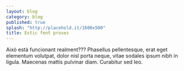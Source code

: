 ```yaml
---
layout: blog
category: blog
published: true
splash: "http://placehold.it/1600x500"
title: Estic fent proves
---
```


Això està funcionant realment??? Phasellus pellentesque, erat eget elementum volutpat, dolor nisl porta neque, vitae sodales ipsum nibh in ligula. Maecenas mattis pulvinar diam. Curabitur sed leo.